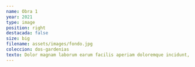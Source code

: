 ```yaml
---
name: Obra 1
year: 2021
type: image
position: right
destacada: false
size: big
filename: assets/images/fondo.jpg
coleccion: dos-gardenias
texto: Dolor magnam laborum earum facilis aperiam doloremque incidunt, itaque? Facilis amet vero iusto cum laboriosam? Nihil est dolorum placeat provident quos error Neque ipsum dolor velit illum accusamus? Eius consequatur.
---
```

